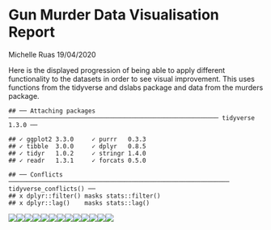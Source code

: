 Gun Murder Data Visualisation Report
================
Michelle Ruas
19/04/2020

Here is the displayed progression of being able to apply different
functionality to the datasets in order to see visual improvement. This
uses functions from the tidyverse and dslabs package and data from the
murders
    package.

    ## ── Attaching packages ────────────────────────────────────────────────────────── tidyverse 1.3.0 ──

    ## ✓ ggplot2 3.3.0     ✓ purrr   0.3.3
    ## ✓ tibble  3.0.0     ✓ dplyr   0.8.5
    ## ✓ tidyr   1.0.2     ✓ stringr 1.4.0
    ## ✓ readr   1.3.1     ✓ forcats 0.5.0

    ## ── Conflicts ───────────────────────────────────────────────────────────── tidyverse_conflicts() ──
    ## x dplyr::filter() masks stats::filter()
    ## x dplyr::lag()    masks stats::lag()

![](Report_files/figure-gfm/pressure-1.png)<!-- -->![](Report_files/figure-gfm/pressure-2.png)<!-- -->![](Report_files/figure-gfm/pressure-3.png)<!-- -->![](Report_files/figure-gfm/pressure-4.png)<!-- -->![](Report_files/figure-gfm/pressure-5.png)<!-- -->![](Report_files/figure-gfm/pressure-6.png)<!-- -->![](Report_files/figure-gfm/pressure-7.png)<!-- -->![](Report_files/figure-gfm/pressure-8.png)<!-- -->![](Report_files/figure-gfm/pressure-9.png)<!-- -->![](Report_files/figure-gfm/pressure-10.png)<!-- -->![](Report_files/figure-gfm/pressure-11.png)<!-- -->![](Report_files/figure-gfm/pressure-12.png)<!-- -->![](Report_files/figure-gfm/pressure-13.png)<!-- -->
